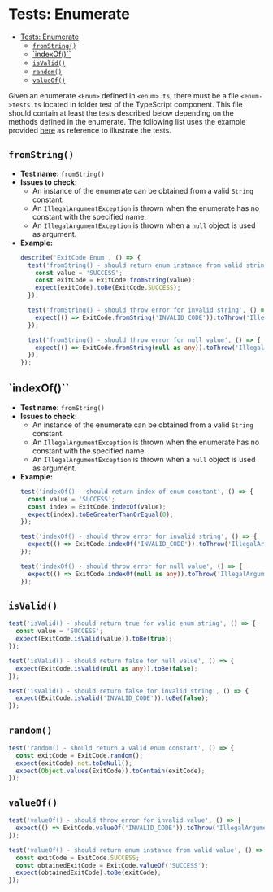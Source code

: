 # Tests: Enumerate

- [Tests: Enumerate](#tests-enumerate)
  - [`fromString()`](#fromstring)
  - [\`indexOf()\`\`](#indexof)
  - [`isValid()`](#isvalid)
  - [`random()`](#random)
  - [`valueOf()`](#valueof)

Given an enumerate `<Enum>` defined in `<enum>.ts`, there must be a file `<enum->tests.ts` located in folder test of the TypeScript component. This file should contain at least the tests described below depending on the methods defined in the enumerate. The following list uses the example provided [here](https://github.com/kaizten/kaizten-base/blob/main/java/example_enumerate.md) as reference to illustrate the tests.

## `fromString()`

* **Test name:** `fromString()`
* **Issues to check:**
  * An instance of the enumerate can be obtained from a valid `String` constant.
  * An `IllegalArgumentException` is thrown when the enumerate has no constant with the specified name.
  * An `IllegalArgumentException` is thrown when a `null` object is used as argument.
* **Example:**
  ```ts
  describe('ExitCode Enum', () => {
    test('fromString() - should return enum instance from valid string', () => {
      const value = 'SUCCESS';
      const exitCode = ExitCode.fromString(value);
      expect(exitCode).toBe(ExitCode.SUCCESS);
    });

    test('fromString() - should throw error for invalid string', () => {
      expect(() => ExitCode.fromString('INVALID_CODE')).toThrow('IllegalArgumentException');
    });

    test('fromString() - should throw error for null value', () => {
      expect(() => ExitCode.fromString(null as any)).toThrow('IllegalArgumentException');
    });
  });
  ```

## `indexOf()``

* **Test name:** `fromString()`
* **Issues to check:**
  * An instance of the enumerate can be obtained from a valid `String` constant.
  * An `IllegalArgumentException` is thrown when the enumerate has no constant with the specified name.
  * An `IllegalArgumentException` is thrown when a `null` object is used as argument.
* **Example:**
  ```ts
  test('indexOf() - should return index of enum constant', () => {
    const value = 'SUCCESS';
    const index = ExitCode.indexOf(value);
    expect(index).toBeGreaterThanOrEqual(0);
  });

  test('indexOf() - should throw error for invalid string', () => {
    expect(() => ExitCode.indexOf('INVALID_CODE')).toThrow('IllegalArgumentException');
  });

  test('indexOf() - should throw error for null value', () => {
    expect(() => ExitCode.indexOf(null as any)).toThrow('IllegalArgumentException');
  });
  ```

## `isValid()`

  ```ts
  test('isValid() - should return true for valid enum string', () => {
    const value = 'SUCCESS';
    expect(ExitCode.isValid(value)).toBe(true);
  });

  test('isValid() - should return false for null value', () => {
    expect(ExitCode.isValid(null as any)).toBe(false);
  });

  test('isValid() - should return false for invalid string', () => {
    expect(ExitCode.isValid('INVALID_CODE')).toBe(false);
  });
  ```

## `random()`

  ```ts
  test('random() - should return a valid enum constant', () => {
    const exitCode = ExitCode.random();
    expect(exitCode).not.toBeNull();
    expect(Object.values(ExitCode)).toContain(exitCode);
  });
  ```

## `valueOf()`

  ```ts
  test('valueOf() - should throw error for invalid value', () => {
    expect(() => ExitCode.valueOf('INVALID_CODE')).toThrow('IllegalArgumentException');
  });

  test('valueOf() - should return enum instance from valid value', () => {
    const exitCode = ExitCode.SUCCESS;
    const obtainedExitCode = ExitCode.valueOf('SUCCESS');
    expect(obtainedExitCode).toBe(exitCode);
  });
  ```